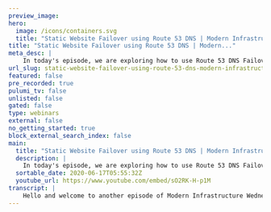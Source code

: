 ```yaml
---
preview_image:
hero:
  image: /icons/containers.svg
  title: "Static Website Failover using Route 53 DNS | Modern Infrastructure Wednesday 2020-06-17"
title: "Static Website Failover using Route 53 DNS | Modern..."
meta_desc: |
    In today's episode, we are exploring how to use Route 53 DNS Failover to provide site availability. Code for this episode available here: 
url_slug: static-website-failover-using-route-53-dns-modern-infrastructure-wednesday-20200617
featured: false
pre_recorded: true
pulumi_tv: false
unlisted: false
gated: false
type: webinars
external: false
no_getting_started: true
block_external_search_index: false
main:
  title: "Static Website Failover using Route 53 DNS | Modern Infrastructure Wednesday 2020-06-17"
  description: |
    In today's episode, we are exploring how to use Route 53 DNS Failover to provide site availability. Code for this episode available here:  https://github.com/pulumi/pulumitv/tree/master/modern-infrastructure-wednesday/2020-06-17  The examples are in Python but Pulumi makes it easy to stand up infrastructure in your favorite languages including TypeScript, JavaScript, Go, and .NET - saving time over legacy tools like CloudFormation and Hashicorp Terraform.  https://www.pulumi.com/docs/get-started/?utm_campaign=PulumiTV&utm_source=youtube.com&utm_medium=video
  sortable_date: 2020-06-17T05:55:32Z
  youtube_url: https://www.youtube.com/embed/sO2RK-H-p1M
transcript: |
    Hello and welcome to another episode of Modern Infrastructure Wednesday. I'm your host, Lee Zen. And today we'll be talking about a topic mere and dear to my heart site availability with DNS fail over. It's a, it's a long mouthful, but it's really quite a simple concept. We want to be able to have our site to have a fail over option. Uh ideally like, you know, in the worst case, a static website to at least uh display some information uh in case something goes wrong with our website, uh in case something goes wrong with our, our main, our main system. So uh what we'll be covering is building that static website that fail over site and then how to set that up with DNS fail over. Uh This. Yeah, like I said, this topic is really near and dear to my heart since I was actually on the team at aws that uh originally helped build this feature. So let's let's get into it. Uh We're gonna start here with some pre-built stuff so we can kind of skip through some things. Uh We create, we get an A uh from AWS. Uh We choose a size. Uh And then we create a security group to allow uh ingress on port 80 uh set up a super simple web server here. Uh spin up an instance and we create that instance, create a health check for it and then set up a set up a RAV three record to point a domain name uh at that IP. So basically, all we've done so far is basically uh create this instance running this very simple uh startup script. And then we have our, our health check, checking the IP and then we have a DNS record pointing at that IP. And so at the end of it all, uh we should be able to curl this record and get back the uh server response. So we can do curl fail over dot dot TV. And we get hello world uh as we expect. So now let's go ahead and, and set up our uh fail over site and uh to do that, we first create a S3 uh uh website. Uh And we'll do that with an alias record. So first let's create the site. Uh So we'll go up here and do it and we'll say this is the uh fail over, that's three side uh bucket. Uh And we'll make a L BS S3 uh bucket. Um And we'll call this like fail over bucket. Uh And uh let's check what we need here actually. Um So if we go to the docks, go to S3 and bucket, so we can see to remember all the right arguments. Um So we actually have to name it right. So we need to name it the same thing as our site because that is what helps with the routing. So we'll call it Bao dot Pulumi dot TV. And if I recall correctly, there's something in here like uh uh website, uh domain. Um And so we need this as well. Um And uh the end point which is gonna be uh index dot HGL. And we're also gonna stick obviously an object in there uh for um uh index dot html. So let's, let's try that. Um Actually, sorry, we don't need, we don't need this. That's, that's an output. Sorry, I take that back. So I think we should just need these things um If I recall correctly. OK. OK. So let's try this. Um Still run for me up. Oh, and I, I forgot to create the, the uh the site. Sorry, let me do that real quick too. So let me touch the next and we have to create this bucket object. So we'll call this the uh object and uh let me just double check the stuff there. Uh And so here it's the bucket we have to put it in. Uh And then the content, um in our case, we can actually just use uh I believe the um uh we can just, we can actually point to a source and this could be a plum object, so we'll do that. So, uh, here it's gonna be bucket is, uh, fill over S3 bucket dot uh Lady, uh, I believe to go look at the, uh, it's the, it's the name, so it's actually a good name and then we can give it the source and that's going to be a gloomy, uh, file assets and it's gonna be indexation. Ok? And then we're gonna edit index dot html and we're just gonna put some things super simple in there. Uh We'll just have, you know, html uh party. Oh, no. Right. Because this is the fail over site. So that's, it's not good if we ended up there somehow. So let's, let's uh plu me up that, oops, there's no attribute name. Uh I believe it's uh now what is it called? Why is my memory so bad? Uh Oh, it's just bucket. OK. Silly thing. Oh, and I, yeah, I had it right here. So, yes, we could just, I could have just done that. OK. So, uh now we have our, our object there and we can actually test to see if that works. Uh We can actually uh curl um uh website. Let's see. I remember the web S S3 website URL. So uh set end points. Uh So it's bucket name S3 website region. OK. So let's try this. So it's uh uh fail over dot bloomy dot TV S3 website US West two, uh Amazon here a second. Oh, no website configuration. OK. So I think I actually did need the uh additional thing here. Website. Uh What was the configuration website, domain uh website. OK. Uh This is what I was missing. I got this website. So actually you don't need any outfit. This is actually wrong. This is the out. So I need this website and then I need the index documents. Is this right? Uh Let's see. What is it like about this? Oh, and this is, this is this? Oh, well, I'm, I'm in Python. I keep thinking I'm in node uh when obviously I'm not. So that's, that is why uh OK. So now we have that uh that's the key and uh then we have the value. So let's try this. So that should change our bucket configuration. You can see we add the website. So, yes. OK. So now that we've done that we can actually now do this. Oops. Oh And uh Right. So now it's configured but we didn't have this uh this bucket object uh set for public greed. Uh Nor do we have this site set for public greed. So let's do that. So kind of like uh uh so ac L right? So we should uh set that to uh public read uh if I recall correctly, that's the correct term. Um And then also on this, we want to set the object ale uh And then also you can see speed. OK? Now, let's try that. Oh And the key does not exist. Oh Because they did not give this a um I didn't give it a name so you can see uh we actually need to uh give it a key otherwise it's not gonna put it in the right place, do that. OK? Sorry. A little bit of bumbling here. But I think we'll have this uh static site up and running in no time now. So we'll place this object put in the right place. And now when we query this record. Oh No. OK. So that's now, now we're good. So, so now we have our two things set up. We have both uh we can, we can curl fail over dot Pulumi dot TV. Uh that gives us hello world and we can also uh have we also have to set up. So now, what we have to do is configure uh this bucket to be our fail over option for um for this, for this record. So that's actually very easy to do. Uh We can create, let's rename this variable to uh serve a record and we'll also create a fail over record. Uh We call this the secondary record actually, let's let's be consistent. Let's call this primary secondary and this will also be a rep three record. Uh But this will be our fail over target or let's call it the S3 uh record. Um And the name is the same. So you can have multiple uh records of the same name and uh the records here, so you can see, we can, we can set a primary record, uh sorry records. Um And here we're going to have an alias. So if we go back and look at our resource records, you know, we can look at how we set up an alias and we're gonna do that by uh uh actually just having aliases instead of record. Um And so we'll do aliases and you can see here, uh We'll just have this one target for this, for this thing and it's gonna be um the name and the zone id. And so this, this comes from actually our bucket. So this is gonna be the uh fail over S3 bucket here. And that's where we're actually going to get the uh website domain. So you can see this is used to create RD three records. So it's website domain and then the zone uh here we need to have the zone id. It's the uh same thing. Uh But in this case, it's the, it's the as zone, of course. So we'll use that, OK? And then the other thing we need to do is actually set these up to be primary secondary. So right now, uh they don't have any routing policies attached to them. And so we want, we want to have routing policy so we can have both these records. And so we go back to resource record. Um There's these routing policy things we can do. Um And so if we take a look at uh this, we want a fail over routing policy. And so we'll set that up and it's actually very simple, just a primary or secondary uh policy. So, um and the type is simply uh primary and then we can copy this and place it here and here this is the secondary. OK? So let me run Pulumi up here. Yeah. So this is gonna update our website configuration. So we got assuming I got everything right. And you can see now we, we have two records of missing property type I Oh, here. Yes, I need a record type. This is a a, this is an a alias, of course. Um The other thing I forgot to do actually, I just realized is this has no health check associated with it. So I need to also to do that. So um you can see we can associate a health check ID. So this is the health check ID and that's actually equal to uh we created a health check earlier up here. HC. OK. So now we can do this. Oh, and I'm missing. Oh, silly me, I'm missing in this guy. OK. So I think hopefully I got all the type errors figured out uh required. OK. Right. So I need to evaluate target health set up correctly on this and really evaluate target health. Here is kind of uh meaningless. Um because the S3 health is always going to be like true with like S3 generally should not ever evaluate defaults in terms of whether it's up or down. But let's just uh do that. And so you can see we are creating this additional alias record uh that we're sitting here and then we're also updating this to include a failure writing policy. And so we created those, oops, oh I right. set identifiers. So, right, when you have multiple records, you need to have set identifiers. Um And these are just really just tags basically to let raft three differentiate between the two, the two different uh the two different records. So let's do that. And you, you, you might wonder like, OK, well, it's kind of silly like this is already here, but uh the red policy doesn't really set the set identifier like the set identify is additional identifier on the key effectively uh for 53. So you can, you can definitely blame me as one of the people who uh was there when we made that decision. And what did I miss this time? Her building change set? OK. Because I, I'll wait for this to air around. I wonder if I missed a additional parameter here. So it's a alias 2 S3 have the zone id identify a secondary and marked as a secondary as a non fill over R. So with the same name and type already exist that's odd. Oh, I wonder if, um, it's actually pretty interesting. So I think, I think this was like an ordering issue where, uh, because I was trying to update an existing record, uh, I updated this, which was not set as primary yet. So it tried to create this one as a secondary, uh, record. Uh, but before I had the primary record. So I think if I just run to pull me up again, uh This should just work uh if I understood reading the error correctly. So I think it, it didn't like the fact that I think it tried to create this first. Um uh before um it had the other one. So I think this should just work. We'll start to find out. Yeah, if, if I read this, if I read this this way, it's, it's basically saying like the other name wasn't a uh wasn't a fail over uh record. Um So I didn't like the fact that I was trying to create a secondary without a, a uh primary first. So I should have actually, uh because I was making that change in the same change. Like you can see this, this change, this, this record didn't have a depends on, on this record. Uh So kind of like the correct way to do this would have been to include an additional option um Here where I have ops and then I would have, I would have included a depends on, on the uh on the other one. But ok, so we, we kind of uh went through that. And so now if we, if we curl uh server dot uh sorry uh fail over dot plume dot TV, we should still get our hello world uh website because it's succeeding. And uh we, we can actually go look at our health check in the rep console and you can see it's, it's healthy. So things are, things are working the way we expect it to. So now let's go ahead and fail our health checks. So let's, let's, let's maybe just turn off this uh security group. So let's um, let's not allow, let's change this to like, you know, uh not allow ingress from port 80 to some other port. We'll just like maybe we'll just, I don't know, comment this out. So we just remove the security group. They actually not sure it's gonna like that. So maybe, maybe it's actually easier to just change the security group to be, you know, from port, I don't know, 80 80 to port 80 80. And this will fail our health check, right? So let's, let's do that. So we're gonna change the security purposely so that we can't access the site anymore. Ok. So now let's, let's try curling the, the IP directly and you can see like, you know, no response, it's gonna time out. Uh The only reason I'm showing this first is because I'm waiting for DNS to kind of update and respond. Um, so now if we try to curl, uh, the site again, it's timing out. Uh, it's because we had att L of, I think, uh, 60 seconds, 05 seconds. And our, our health checked fail over was, uh, let's see, at 10 seconds. So maybe if we wait, uh, a few more seconds, let's dig this and see what we get. Ok. So now we're getting a different IP because it's, it's a 52 address, whereas before, um, the public IP was 34. So it's, it tells us that we've actually failed over. So now if we do this, oh, no. And so now we're actually using the S3 website bucket, uh, that, uh, that we had set up earlier with our, with our index dot html file in there. And so now we're actually getting the fail over response where 53 s health check has detected that the website is unhealthy. So, if we refresh this, uh, you can see it's, uh, it's no longer healthy. Oh, wait, why is this? It's interesting. The, the website is not even showing the right thing. Let me refresh this. Oh, here we go. Yeah. So unhealthy. Right. So, now it's unhealthy. Uh, I wonder why this refresh didn't do that. Uh, so it's unhealthy now. And so that's, that's also why we're failing over and we're getting the site that we wanted to. So, yeah, hopefully this was a cool tutorial for you. Um Very easy as you can see to set up uh just to refresh kind of what we did. Uh Let me get rid of this stuff. We started off with a very simple website. Um That was just an EC2 instance uh with the health check on it. Uh Just serving something super simple from the uh the data. So let's put this back and see how that fail over works in action. So, you know, there's with no action necessary. Let's just undo our little thing here. So let's assume the website became healthy again. Um We'll see how it comes back. But yeah, so we just created this instance. Uh And then we had the health check and then we had the record point to it. And then all we did was, then we created a S3 bucket with a SIM with a single index document inside it to act as our uh fail over static website. Uh you know, in case things went wrong. And then when we failed the site, uh kind of, you know, the health check and 50 threes fail over, took care of the rest. And we were able to uh put up our, our little uh you know, uh failure message. Uh you know, and you can totally imagine kind of having like a, a stripped down version of your site that helps uh customers understand what's going on or, or perhaps still gives them some level of functionality uh rather than nothing at all. So, let's see if, uh, I talk long enough to have this, uh, health check refresh. Ok. It's still reporting as unhealthy. So it typically takes like 10 seconds, um, since it has a health check interval of 10 seconds and, uh, then it pro it requires multiple checkers uh to report back as uh healthy, oops, check this person out. Uh, so you can see now it's actually succeeding. Ok. Ok. Ok. Ok. Across the board. Um So if we, if we refresh this, we should see this as uh as a, I don't know why this U I is weird, but you can see definitely here. It thinks it's healthy again. Um And so if we, if we, if we curl, uh if we curl uh fail over dot Bloomy TV, once again, we're back to the Hello World. All right. So, yeah, I hope you enjoyed this episode. Uh Please subscribe uh and like the video and we'll see you next week on uh Pulumi TV. Thanks for watching.
---
```

